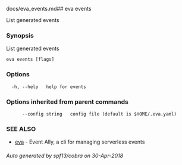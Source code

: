 docs/eva_events.md## eva events

List generated events

### Synopsis

List generated events

```
eva events [flags]
```

### Options

```
  -h, --help   help for events
```

### Options inherited from parent commands

```
      --config string   config file (default is $HOME/.eva.yaml)
```

### SEE ALSO

* [eva](eva.md)	 - Event Ally, a cli for managing serverless events

###### Auto generated by spf13/cobra on 30-Apr-2018

